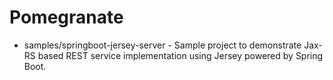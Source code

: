 # Pomegranate
* samples/springboot-jersey-server - Sample project to demonstrate Jax-RS based REST service implementation using Jersey powered by Spring Boot.